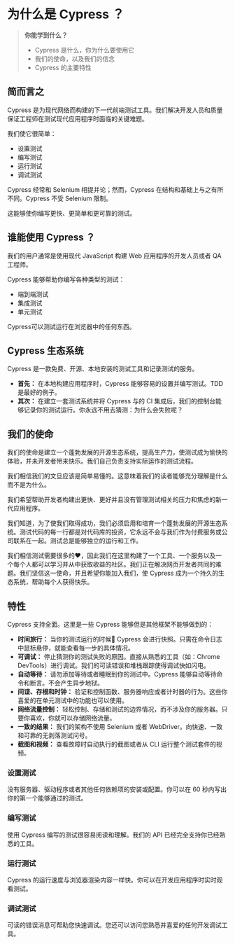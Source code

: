# 为什么是 Cypress ？

> **你能学到什么？**
>
> - Cypress 是什么，你为什么要使用它
> - 我们的使命，以及我们的信念
> - Cypress 的主要特性

## 简而言之

Cypress 是为现代网络而构建的下一代前端测试工具。我们解决开发人员和质量保证工程师在测试现代应用程序时面临的关键难题。

我们使它很简单：

- 设置测试
- 编写测试
- 运行测试
- 调试测试

Cypress 经常和 Selenium 相提并论；然而，Cypress 在结构和基础上与之有所不同。Cypress 不受 Selenium 限制。

这能够使你编写更快、更简单和更可靠的测试。

## 谁能使用 Cypress ？

我们的用户通常是使用现代 JavaScript 构建 Web 应用程序的开发人员或者 QA 工程师。

Cypress 能够帮助你编写各种类型的测试：

- 端到端测试
- 集成测试
- 单元测试

Cypress可以测试运行在浏览器中的任何东西。

## Cypress 生态系统

Cypress 是一款免费、开源、本地安装的测试工具和记录测试的服务。

- **首先：** 在本地构建应用程序时，Cypress 能够容易的设置并编写测试。TDD 是最好的例子。
- **其次：** 在建立一套测试系统并将 Cypress 与的 CI 集成后，我们的控制台能够记录你的测试运行。你永远不用去猜测：为什么会失败呢？

## 我们的使命

我们的使命是建立一个蓬勃发展的开源生态系统，提高生产力，使测试成为愉快的体验，并未开发者带来快乐。我们自己负责支持实际运作的测试流程。

我们相信我们的文旦应该是简单易懂的。这意味着我们的读者能够充分理解是什么而不是为什么。

我们希望帮助开发者构建出更快、更好并且没有管理测试相关的压力和焦虑的新一代应用程序。

我们知道，为了使我们取得成功，我们必须启用和培育一个蓬勃发展的开源生态系统。测试代码的每一行都是对代码库的投资，它永远不会与我们作为付费服务或公司联系在一起。测试总是能够独立的运行和工作。

我们相信测试需要很多的❤，因此我们在这里构建了一个工具、一个服务以及一个每个人都可以学习并从中获取收益的社区。我们正在解决网页开发者共同的难题。我们坚信这一使命，并且希望你能加入我们，使 Cypress 成为一个持久的生态系统，帮助每个人获得快乐。

## 特性

Cypress 支持全面。这里是一些 Cypress 能够但是其他框架不能够做到的：

- **时间旅行：** 当你的测试运行的时候 Cypress 会进行快照。只需在命令日志中鼠标悬停，就能查看每一步的具体情况。
- **可调试：** 停止猜测你的测试失败的原因。直接从熟悉的工具（如：Chrome DevTools）进行调试。我们的可读错误和堆栈跟踪使得调试快如闪电。
- **自动等待：** 请勿添加等待或者睡眠到你的测试中。Cypress 能够自动等待命令和断言。不会产生异步地狱。
- **间谍、存根和时钟：** 验证和控制函数、服务器响应或者计时器的行为。这些你喜爱的在单元测试中的功能也可以使用。
- **网络流量控制：** 轻松控制、存储和测试的边界情况，而不涉及你的服务器。只要你喜欢，你就可以存储网络流量。
- **一致的结果：** 我们的架构不使用 Selenium 或者 WebDriver。向快速、一致和可靠的无剥落测试问号。
- **截图和视频：** 查看故障时自动执行的截图或者从 CLI 运行整个测试套件的视频。

### 设置测试

没有服务器、驱动程序或者其他任何依赖项的安装或配置。你可以在 60 秒内写出你的第一个能够通过的测试。

### 编写测试

使用 Cypress 编写的测试很容易阅读和理解。我们的 API 已经完全支持你已经熟悉的工具。

### 运行测试

Cypress 的运行速度与浏览器渲染内容一样快。你可以在开发应用程序时实时观看测试。

### 调试测试

可读的错误消息可帮助您快速调试。您还可以访问您熟悉并喜爱的任何开发调试工具。